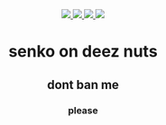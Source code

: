 <div align="center">

<div align='center'>
<a href="https://github.com/Senko-Softworks/Shiro/issues">
    <img src="https://img.shields.io/github/issues/Senko-Softworks/Shiro?color=0088ff">
</a>

<a href="https://discord.gg/senko">
    <img src="https://img.shields.io/discord/777251087592718336?color=5865F2&label=Community&logo=discord&logoColor=white">
</a>

<a href="https://reddit.com/r/SenkosWorld">
    <img src="https://img.shields.io/reddit/subreddit-subscribers/SenkosWorld?label=%2Fr%2FSenkosWorld&logo=reddit&logoColor=white&style=flat&color=orange">
</a>

<a href="https://github.com/Senko-Softworks/Shiro/releases/latest">
    <img src="https://img.shields.io/github/v/release/Senko-Softworks/Shiro?label=Version">
</a>

# senko on deez nuts
## dont ban me 
### please